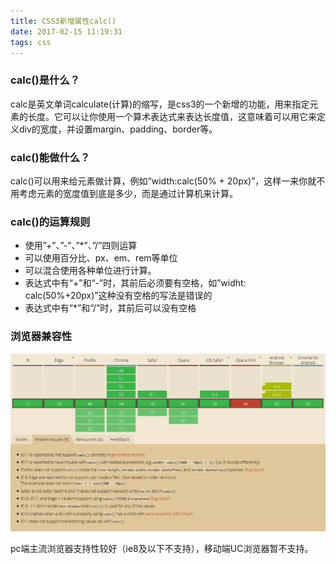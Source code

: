 ```yaml
---
title: CSS3新增属性calc()
date: 2017-02-15 11:19:31
tags: css
---
```


### calc()是什么？

calc是英文单词calculate(计算)的缩写，是css3的一个新增的功能，用来指定元素的长度。它可以让你使用一个算术表达式来表达长度值，这意味着可以用它来定义div的宽度，并设置margin、padding、border等。

### calc()能做什么？
<!--more-->
calc()可以用来给元素做计算，例如“width:calc(50% + 20px)”，这样一来你就不用考虑元素的宽度值到底是多少，而是通过计算机来计算。

### calc()的运算规则

+ 使用”+”、”-”、”*”、”/”四则运算
+ 可以使用百分比、px、em、rem等单位
+ 可以混合使用各种单位进行计算。
+ 表达式中有“+”和“-”时，其前后必须要有空格，如”widht: calc(50%+20px)”这种没有空格的写法是错误的
+ 表达式中有“*”和“/”时，其前后可以没有空格

### 浏览器兼容性

![calc](calc/1.png)

pc端主流浏览器支持性较好（ie8及以下不支持），移动端UC浏览器暂不支持。